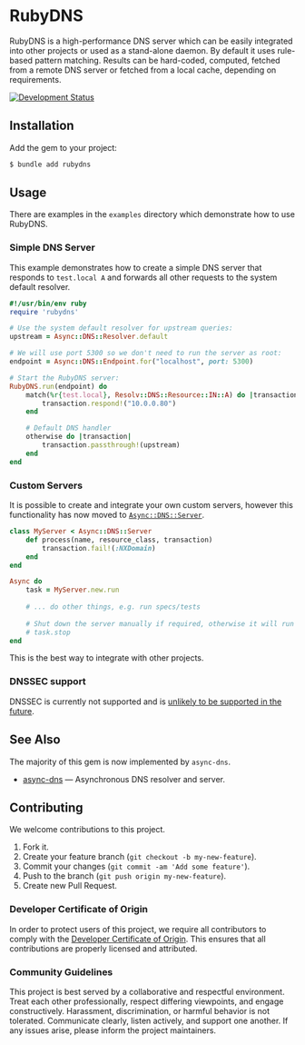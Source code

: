 # RubyDNS

RubyDNS is a high-performance DNS server which can be easily integrated into other projects or used as a stand-alone daemon. By default it uses rule-based pattern matching. Results can be hard-coded, computed, fetched from a remote DNS server or fetched from a local cache, depending on requirements.

[![Development Status](https://github.com/socketry/rubydns/workflows/Test/badge.svg)](https://github.com/socketry/rubydns/actions?workflow=Test)

## Installation

Add the gem to your project:

~~~ bash
$ bundle add rubydns
~~~

## Usage

There are examples in the `examples` directory which demonstrate how to use RubyDNS.

### Simple DNS Server

This example demonstrates how to create a simple DNS server that responds to `test.local A` and forwards all other requests to the system default resolver.

``` ruby
#!/usr/bin/env ruby
require 'rubydns'

# Use the system default resolver for upstream queries:
upstream = Async::DNS::Resolver.default

# We will use port 5300 so we don't need to run the server as root:
endpoint = Async::DNS::Endpoint.for("localhost", port: 5300)

# Start the RubyDNS server:
RubyDNS.run(endpoint) do
	match(%r{test.local}, Resolv::DNS::Resource::IN::A) do |transaction|
		transaction.respond!("10.0.0.80")
	end

	# Default DNS handler
	otherwise do |transaction|
		transaction.passthrough!(upstream)
	end
end
```

### Custom Servers

It is possible to create and integrate your own custom servers, however this functionality has now moved to [`Async::DNS::Server`](https://github.com/socketry/async-dns).

``` ruby
class MyServer < Async::DNS::Server
	def process(name, resource_class, transaction)
		transaction.fail!(:NXDomain)
	end
end

Async do
	task = MyServer.new.run
	
	# ... do other things, e.g. run specs/tests
	
	# Shut down the server manually if required, otherwise it will run indefinitely.
	# task.stop
end
```

This is the best way to integrate with other projects.

### DNSSEC support

DNSSEC is currently not supported and is [unlikely to be supported in the future](http://sockpuppet.org/blog/2015/01/15/against-dnssec/).

## See Also

The majority of this gem is now implemented by `async-dns`.

  - [async-dns](https://github.com/socketry/async-dns) — Asynchronous DNS resolver and server.

## Contributing

We welcome contributions to this project.

1.  Fork it.
2.  Create your feature branch (`git checkout -b my-new-feature`).
3.  Commit your changes (`git commit -am 'Add some feature'`).
4.  Push to the branch (`git push origin my-new-feature`).
5.  Create new Pull Request.

### Developer Certificate of Origin

In order to protect users of this project, we require all contributors to comply with the [Developer Certificate of Origin](https://developercertificate.org/). This ensures that all contributions are properly licensed and attributed.

### Community Guidelines

This project is best served by a collaborative and respectful environment. Treat each other professionally, respect differing viewpoints, and engage constructively. Harassment, discrimination, or harmful behavior is not tolerated. Communicate clearly, listen actively, and support one another. If any issues arise, please inform the project maintainers.
